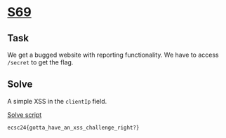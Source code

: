 # [S69](https://hack.cert.pl/challenge/s69)

## Task

We get a bugged website with reporting functionality. We have to access `/secret` to get the flag.

## Solve

A simple XSS in the `clientIp` field.

[Solve script](./solve.py)

`ecsc24{gotta_have_an_xss_challenge_right?}`